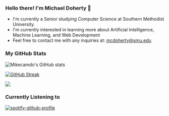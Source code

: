 ### Hello there! I'm Michael Doherty 👋

- I'm currently a Senior studying Computer Science at Southern Methodist University.
- I'm currently interested in learning more about Artificial Intelligence, Machine Learning, and Web Development
- Feel free to contact me with any inquiries at: mcdoherty@smu.edu

### My GitHub Stats

![Mikecamdo's GitHub stats](https://github-readme-stats.vercel.app/api?username=mikecamdo&show_icons=true&theme=dark&hide_border=true)

[![GitHub Streak](https://streak-stats.demolab.com/?user=Mikecamdo&theme=dark&hide_border=true)](https://git.io/streak-stats)

[![](https://visitcount.itsvg.in/api?id=Mikecamdo&color=12&icon=5&pretty=true)](https://visitcount.itsvg.in)

### Currently Listening to

[![spotify-github-profile](https://spotify-github-profile.vercel.app/api/view?uid=mikecamdo&cover_image=true&theme=default&show_offline=false&background_color=121212&interchange=false&bar_color_cover=true)](https://spotify-github-profile.vercel.app/api/view?uid=mikecamdo&redirect=true)

<!--
**Mikecamdo/Mikecamdo** is a ✨ _special_ ✨ repository because its `README.md` (this file) appears on your GitHub profile.

Here are some ideas to get you started:

- 🔭 I’m currently working on ...
- 🌱 I’m currently learning ...
- 👯 I’m looking to collaborate on ...
- 🤔 I’m looking for help with ...
- 💬 Ask me about ...
- 📫 How to reach me: ...
- 😄 Pronouns: ...
- ⚡ Fun fact: ...
-->
